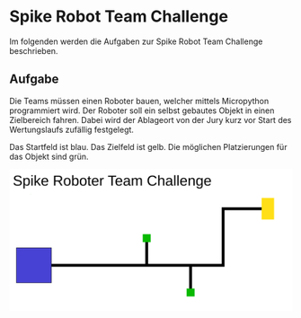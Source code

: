 # Spike Robot Team Challenge

Im folgenden werden die Aufgaben zur Spike Robot Team Challenge beschrieben.

## Aufgabe

Die Teams müssen einen Roboter bauen, welcher mittels Micropython programmiert wird. Der Roboter soll ein selbst gebautes Objekt in einen Zielbereich fahren. Dabei wird der Ablageort von der Jury kurz vor Start des Wertungslaufs zufällig festgelegt.

Das Startfeld ist blau.
Das Zielfeld ist gelb.
Die möglichen Platzierungen für das Objekt sind grün.

![Spielfeld](img/Spielfeld.svg)